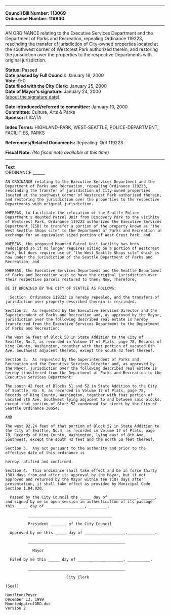 * * * * *  
  
**Council Bill Number: [](#h0)[](#h2)113069**   
**Ordinance Number: 119840**  
  
* * * * *  
  
AN ORDINANCE relating to the Executive Services Department and the Department of Parks and Recreation, repealing Ordinance 119223, rescinding the transfer of jurisdiction of City-owned properties located at the southwest corner of Westcrest Park authorized therein, and restoring the jurisdiction over the properties to the respective Departments with original jurisdiction.  
  
**Status:** Passed   
**Date passed by Full Council:** January 18, 2000   
**Vote:** 9-0   
**Date filed with the City Clerk:** January 25, 2000   
**Date of Mayor's signature:** January 24, 2000   
[(about the signature date)](/~public/approvaldate.htm)   
  
  
**Date introduced/referred to committee:** January 10, 2000   
**Committee:** Culture, Arts & Parks   
**Sponsor:** LICATA   
  
**Index Terms:** HIGHLAND-PARK, WEST-SEATTLE, POLICE-DEPARTMENT, FACILITIES, PARKS  
  
**References/Related Documents:** Repealing: Ord 119223  
  
**Fiscal Note:** *(No fiscal note available at this time)*  
  
* * * * *  
  
**Text**  
    ORDINANCE ______  
  
    AN ORDINANCE relating to the Executive Services Department and the  
    Department of Parks and Recreation, repealing Ordinance 119223,  
    rescinding the transfer of jurisdiction of City-owned properties  
    located at the southwest corner of Westcrest Park authorized therein,  
    and restoring the jurisdiction over the properties to the respective  
    Departments with original jurisdiction.  
  
    WHEREAS, to facilitate the relocation of the Seattle Police  
    Department's Mounted Patrol Unit from Discovery Park to the vicinity  
    of Westcrest Park, Ordinance 119223 authorized the Executive Services  
    Department (ESD) to transfer a portion of the property known as "the  
    West Seattle Shops site" to the Department of Parks and Recreation in  
    exchange for an equivalent sized portion of West Crest Park; and  
  
    WHEREAS, the proposed Mounted Patrol Unit facility has been  
    redesigned so it no longer requires siting on a portion of Westcrest  
    Park, but does require use of "the West Seattle Shops site" which is  
    now under the jurisdiction of the Seattle Department of Parks and  
    Recreation; and  
  
    WHEREAS, the Executive Services Department and the Seattle Department  
    of Parks and Recreation wish to have the original jurisdiction over  
    their respective parcels restored to them; Now, Therefore,  
  
    BE IT ORDAINED BY THE CITY OF SEATTLE AS FOLLOWS:  
  
      Section  Ordinance 119223 is hereby repealed, and the transfers of  
    jurisdiction over property described therein is rescinded.  
  
    Section 2.  As requested by the Executive Services Director and the  
    Superintendent of Parks and Recreation and, as approved by the Mayor,  
    jurisdiction over the following described real estate is hereby  
    transferred from the Executive Services Department to the Department  
    of Parks and Recreation:  
  
    The west 66 feet of Block 50 in State Addition to the City of  
    Seattle, No.4, as recorded in Volume 17 of Plats, page 78, Records of  
    King County, Washington, together with that portion of vacated 6th  
    Ave. Southwest adjacent thereto, except the south 42 feet thereof.  
  
    Section 3.  As requested by the Superintendent of Parks and  
    Recreation and the Executive Services Director and, as approved by  
    the Mayor, jurisdiction over the following described real estate is  
    hereby transferred from the Department of Parks and Recreation to the  
    Executive Services Department:  
  
    The south 42 feet of Blocks 51 and 52 in State Addition to the City  
    of Seattle, No. 4, as recorded in Volume 17 of Plats, page 78,  
    Records of King County, Washington, together with that portion of  
    vacated 7th Ave. Southwest lying adjacent to and between said blocks,  
    except that portion of Block 52 condemned for street by the City of  
    Seattle Ordinance 38654;  
  
    AND  
  
    The west 92.24 feet of that portion of Block 52 in State Addition to  
    the City of Seattle, No.4, as recorded in Volume 17 of Plats, page  
    78, Records of King County, Washington, lying east of 8th Ave.  
    Southwest, except the south 42 feet and the north 50 feet thereof.  
  
    Section 3.  Any act pursuant to the authority and prior to the  
    effective date of this ordinance is  
  
    hereby ratified and confirmed.  
  
    Section 4.  This ordinance shall take effect and be in force thirty  
    (30) days from and after its approval by the Mayor, but if not  
    approved and returned by the Mayor within ten (10) days after  
    presentation, it shall take effect as provided by Municipal Code  
    Section 1.04.020.  
  
      Passed by the City Council the _____ day of ____________, ______,  
    and signed by me in open session in authentication of its passage  
    this _____ day of _________________, ________.  
  
              _____________________________________  
  
              President _______ of the City Council  
  
      Approved by me this _____ day of _________________,.____________.  
  
              ___________________________________________  
  
                Mayor  
  
      Filed by me this _____ day of ____________________, __________.  
  
              ___________________________________________  
  
                               City Clerk  
  
    (Seal)  
  
    Hamilton/Peyer  
    December 13, 1999  
    MountedpatrolORD.doc  
    Version 2  
